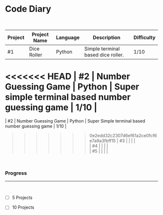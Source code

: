 # Code Diary
<br>

| Project | Project Name | Language |  Description | Difficulty |
| ----------- | ----------- | ----------- | ----------- | ----------- |
| #1 | Dice Roller | Python | Simple terminal based dice roller. | 1/10 |
<<<<<<< HEAD
| #2 | Number Guessing Game | Python | Super simple terminal based number guessing game | 1/10 |
=======
| #2 | Number Guessing Game | Python | Super Simple terminal based number guessing game | 1/10 |
>>>>>>> 0e2edd32c2307d6ef61a2ce0fcf6e7a9a3fbff15
| #3 |  |  |  |  
| #4 |  |  |  |  
| #5 |  |  |  |  

<br>

### Progress  
---
<br>

- [ ] 5 Projects
- [ ] 10 Projects


